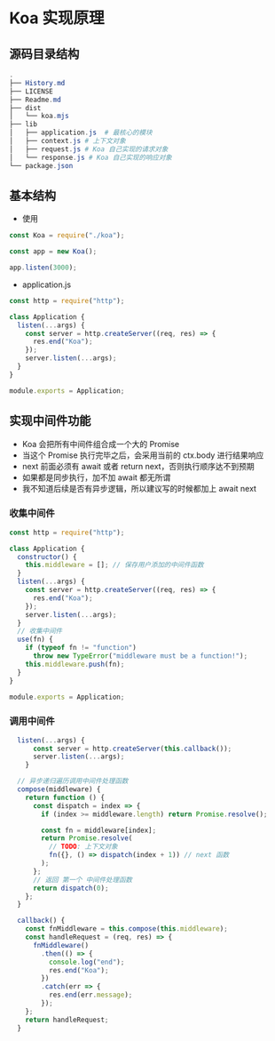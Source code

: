 # Koa 实现原理

## 源码目录结构

```powershell
.
├── History.md
├── LICENSE
├── Readme.md
├── dist
│   └── koa.mjs
├── lib
│   ├── application.js  # 最核心的模块
│   ├── context.js # 上下文对象
│   ├── request.js # Koa 自己实现的请求对象
│   └── response.js # Koa 自己实现的响应对象
└── package.json
```

## 基本结构

- 使用

```js
const Koa = require("./koa");

const app = new Koa();

app.listen(3000);
```

- application.js

```js
const http = require("http");

class Application {
  listen(...args) {
    const server = http.createServer((req, res) => {
      res.end("Koa");
    });
    server.listen(...args);
  }
}

module.exports = Application;
```

## 实现中间件功能

- Koa 会把所有中间件组合成一个大的 Promise
- 当这个 Promise 执行完毕之后，会采用当前的 ctx.body 进行结果响应
- next 前面必须有 await 或者 return next，否则执行顺序达不到预期
- 如果都是同步执行，加不加 await 都无所谓
- 我不知道后续是否有异步逻辑，所以建议写的时候都加上 await next

### 收集中间件

```js
const http = require("http");

class Application {
  constructor() {
    this.middleware = []; // 保存用户添加的中间件函数
  }
  listen(...args) {
    const server = http.createServer((req, res) => {
      res.end("Koa");
    });
    server.listen(...args);
  }
  // 收集中间件
  use(fn) {
    if (typeof fn != "function")
      throw new TypeError("middleware must be a function!");
    this.middleware.push(fn);
  }
}

module.exports = Application;
```

### 调用中间件

```js
  listen(...args) {
      const server = http.createServer(this.callback());
      server.listen(...args);
    }

  // 异步递归遍历调用中间件处理函数
  compose(middleware) {
    return function () {
      const dispatch = index => {
        if (index >= middleware.length) return Promise.resolve();

        const fn = middleware[index];
        return Promise.resolve(
          // TODO: 上下文对象
          fn({}, () => dispatch(index + 1)) // next 函数
        );
      };
      // 返回 第一个 中间件处理函数
      return dispatch(0);
    };
  }

  callback() {
    const fnMiddleware = this.compose(this.middleware);
    const handleRequest = (req, res) => {
      fnMiddleware()
        .then(() => {
          console.log("end");
          res.end("Koa");
        })
        .catch(err => {
          res.end(err.message);
        });
    };
    return handleRequest;
  }
```

